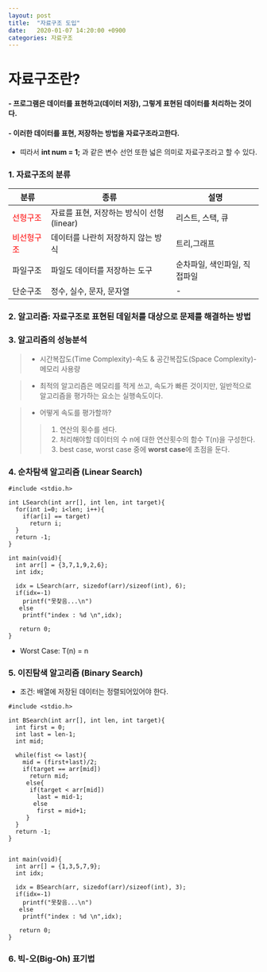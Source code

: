 ```yaml
---
layout: post
title:  "자료구조 도입"
date:   2020-01-07 14:20:00 +0900
categories: 자료구조
--- 
```


# 자료구조란?

#### - 프로그램은 데이터를 표현하고(데이터 저장), 그렇게 표현된 데이터를 처리하는 것이다.

#### - 이러한 데이터를 표현, 저장하는 방법을 자료구조라고한다.
- 띠라서 **int num = 1;** 과 같은 변수 선언 또한 넓은 의미로 자료구조라고 할 수 있다.

### 1. 자료구조의 분류
|분류|종류|설명|
|---|------|------|
|<span style="color:red">선형구조</span>|자료를 표현, 저장하는 방식이 선형(linear)|리스트, 스택, 큐|
|<span style="color:red">비선형구조</span>|데이터를 나란히 저장하지 않는 방식|트리,그래프|
|파일구조|파일도 데이터를 저장하는 도구|순차파일, 색인파일, 직접파일|
|단순구조|정수, 실수, 문자, 문자열|-|


### 2. 알고리즘: 자료구조로 표현된 데잍처를 대상으로 문제를 해결하는 방법 
### 3. 알고리즘의 성능분석
> - 시간복잡도(Time Complexity)-속도   &   공간복잡도(Space Complexity)-메모리 사용량

> - 최적의 알고리즘은 메모리를 적게 쓰고, 속도가 빠른 것이지만, 일반적으로 알고리즘을 평가하는 요소는 실행속도이다. 

> - 어떻게 속도를 평가할까?
>> 1. 연산의 횟수를 센다.
>> 2. 처리해야할 데이터의 수 n에 대한 연산횟수의 함수 T(n)을 구성한다.
>> 3. best case, worst case 중에 **worst case**에 초점을 둔다.

### 4. 순차탐색 알고리즘 (Linear Search)
```
#include <stdio.h>

int LSearch(int arr[], int len, int target){
  for(int i=0; i<len; i++){
    if(ar[i] == target)
      return i;
  }
  return -1;
}

int main(void){
  int arr[] = {3,7,1,9,2,6};
  int idx;
  
  idx = LSearch(arr, sizedof(arr)/sizeof(int), 6);
  if(idx=-1)
    printf("못찾음...\n")
   else
    printf("index : %d \n",idx);
    
   return 0;
}
```

- Worst Case: T(n) = n

### 5. 이진탐색 알고리즘 (Binary Search)
- 조건: 배열에 저장된 데이터는 정렬되어있어야 한다.

```
#include <stdio.h>

int BSearch(int arr[], int len, int target){
  int first = 0;
  int last = len-1;
  int mid;
  
  while(fist <= last){
    mid = (first+last)/2;
    if(target == arr[mid])
      return mid;
     else{
      if(target < arr[mid])
        last = mid-1;
       else
        first = mid+1;
     }
  }
  return -1;
}


int main(void){
  int arr[] = {1,3,5,7,9};
  int idx;
  
  idx = BSearch(arr, sizedof(arr)/sizeof(int), 3);
  if(idx=-1)
    printf("못찾음...\n")
   else
    printf("index : %d \n",idx);
    
   return 0;
}
```

### 6. 빅-오(Big-Oh) 표기법

